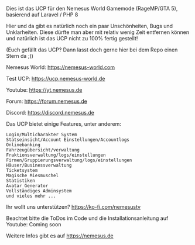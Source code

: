 Dies ist das UCP für den Nemesus World Gamemode (RageMP/GTA 5), basierend auf Laravel / PHP 8

Hier und da gibt es natürlich noch ein paar Unschönheiten, Bugs und Unklarheiten. Diese dürfte man aber mit relativ wenig Zeit entfernen können und natürlich ist das UCP nicht zu 100% fertig gestellt!

(Euch gefällt das UCP? Dann lasst doch gerne hier bei dem Repo einen Stern da ;))

Nemesus World: https://nemesus-world.com

Test UCP: https://ucp.nemesus-world.de

Youtube: https://yt.nemesus.de

Forum: https://forum.nemesus.de

Discord: https://discord.nemesus.de

Das UCP bietet einige Features, unter anderem:

    Login/Multicharakter System
    Statseinsicht/Account Einstellungen/Accountlogs
    Onlinebanking
    Fahrzeugübersicht/verwaltung
    Fraktionsverwaltung/logs/einstellungen
    Firmen/Gruppierungsverwaltung/logs/einstellungen
    Häuser/Businessverwaltung
    Ticketsystem
    Magische Miesmuschel
    Statistiken
    Avatar Generator
    Vollständiges Adminsystem
    und vieles mehr ...
    
Ihr wollt uns unterstützen? https://ko-fi.com/nemesustv

Beachtet bitte die ToDos im Code und die Installationsanleitung auf Youtube: Coming soon

Weitere Infos gibt es auf https://nemesus.de
